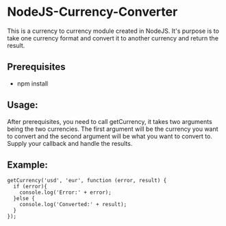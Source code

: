 # NodeJS-Currency-Converter

This is a currency to currency module created in NodeJS. It's purpose is to take one currency format and convert it to another currency and return the result.

## Prerequisites

* npm install

## Usage:

After prerequisites, you need to call getCurrency, it takes two arguments being the two currencies. 
The first argument will be the currency you want to convert and the second argument will be what you want to convert to.
Supply your callback and handle the results.

## Example:
```
getCurrency('usd', 'eur', function (error, result) {
  if (error){
    console.log('Error:' + error);
  }else {
    console.log('Converted:' + result);
  } 
});
```
